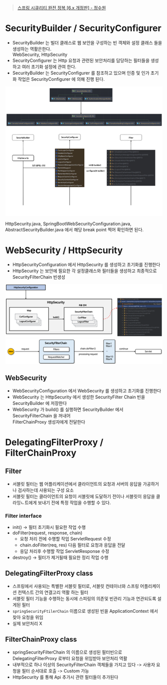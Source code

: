 > [스프링 시큐리티 완전 정복 [6.x 개정판] - 정수원](https://www.inflearn.com/course/%EC%8A%A4%ED%94%84%EB%A7%81-%EC%8B%9C%ED%81%90%EB%A6%AC%ED%8B%B0-%EC%99%84%EC%A0%84%EC%A0%95%EB%B3%B5/dashboard) 

# SecurityBuilder / SecurityConfigurer
- SecurityBuilder 는 빌더 클래스로 웹 보안을 구성하는 빈 객체와 설정 클래스 들을 생성하는 역활은한다.   
  WebSecurity, HttpSecurity
- SecurityConfigurer 는 Http 요청과 관련된 보안처리를 담당하는 필터들을 생성하고 여러 초기화 설정에 관여 한다.
- SecurityBuilder 는 SecurityConfigurer 를 참조하고 있으며 인증 및 인가 초기화 작업은 SecurityConfigurer 에 의해 진행 된다.

![img_1.png](img/SecurityBuilder_Configurer.png)
![img_1.png](img/SecurityBuilder_Configurer2.png)

HttpSecurity.java, SpringBootWebSecurityConfiguration.java, AbstractSecurityBuilder.java 에서 
해당 break point 찍어 확인하면 된다.

# WebSecurity / HttpSecurity
- HttpSecurityConfiguration 에서 HttpSecurity 를 생성하고 초기화를 진행한다
- HttpSecurity 는 보안에 필요한 각 설정클래스와 필터들을 생성하고 최종적으로 SecurityFilterChain 빈생성

![img.png](img/HttpSecurity.png)
![img.png](img/filterChain.png)

## WebSecurity
- WebSecurityConfiguration 에서 WebSecurity 를 생성하고 초기화를 진행한다
- WebSecurity 는 HttpSecurity 에서 생성한 SecurityFilter Chain 빈을 SecurityBuilder 에 저장한다
- WebSecurity 가 build() 를 실행하면 SecurityBuilder 에서 SecurityFilterChain 을 꺼내어   
  FilterChainProxy 생성자에게 전달한다

# DelegatingFilterProxy / FilterChainProxy

## Filter
- 서블릿 필터는 웹 어플리케이션에서 클라이언트의 요청과 서버의 응답을 가공하거나 검사하는데 사용되는 구성 요소
- 서블릿 필터는 클라이언트의 요청이 서블릿에 도달하기 전이나 서블릿이 응답을 클라잉ㄴ트에게 보내기 전에 특정 작업을 수행할 수 있다.

### Filter interface
- init() -> 필터 초기화시 필요한 작업 수행
- doFilter(request, response, chain)
  - 요청 처리 전에 수행할 작업 ServletRequest 수정
  - chain.doFilter(req, res) 다음 필터로 요청과 응답을 전달
  - 응답 처리후 수행할 작업 ServletResponse 수정
- destroy() -> 필터가 제거될때 필요한 정리 작업 수행

## DelegatingFilterProxy class
- 스프링에서 사용되는 특별한 서블릿 필터로, 서블릿 컨테이너와 스프링 어플리케이션 컨텍스트 간의 연결고리 역활 하는 필터
- 서블릿 필터 기능을 수행하는 동시에 스피링의 의존및 빈관리 기능과 연관되도록 설게된 필터
- ```springSecurityFtilerChain``` 이름으로 생성된 빈을 ApplicationContext 에서 찾아 요청을 위임
- 실제 보안처리 X

## FilterChainProxy class
- springSecurityFilterChain 의 이름으로 생성된 필터빈으로 DelegatingFilterProxy 로부터 요청을 위임받아 보안처리 역활
- 내부적으로 하나 이상의 SecurityFilterChain 객체들을 가지고 있다 -> 사용자 요청을 필터 순서대로 호출 -> Custom 가능
- HttpSecurity 를 통해 Api 추가시 관련 필터들이 추가된다
